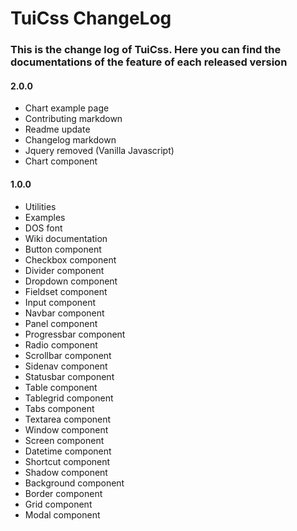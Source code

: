 # TuiCss ChangeLog
### This is the change log of TuiCss. Here you can find the documentations of the feature of each released version

#### 2.0.0
- Chart example page
- Contributing markdown
- Readme update
- Changelog markdown
- Jquery removed (Vanilla Javascript)
- Chart component

#### 1.0.0
- Utilities
- Examples
- DOS font
- Wiki documentation
- Button component
- Checkbox component
- Divider component
- Dropdown component
- Fieldset component
- Input component
- Navbar component
- Panel component
- Progressbar component
- Radio component
- Scrollbar component
- Sidenav component
- Statusbar component
- Table component
- Tablegrid component
- Tabs component
- Textarea component
- Window component
- Screen component
- Datetime component
- Shortcut component
- Shadow component
- Background component
- Border component
- Grid component
- Modal component